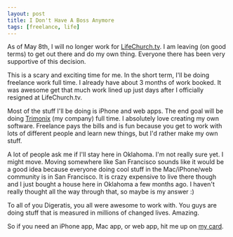 ```yaml
---
layout: post
title: I Don't Have A Boss Anymore
tags: [freelance, life]
---
```


As of May 8th, I will no longer work for [LifeChurch.tv][]. I am leaving (on good terms) to get out there and do my own thing. Everyone there has been very supportive of this decision.

This is a scary and exciting time for me. In the short term, I'll be doing freelance work full time. I already have about 3 months of work booked. It was awesome get that much work lined up just days after I officially resigned at LifeChurch.tv.

Most of the stuff I'll be doing is iPhone and web apps. The end goal will be doing [Trimonix][] (my company) full time. I absolutely love creating my own software. Freelance pays the bills and is fun because you get to work with lots of different people and learn new things, but I'd rather make my own stuff.

A lot of people ask me if I'll stay here in Oklahoma. I'm not really sure yet. I might move. Moving somewhere like San Francisco sounds like it would be a good idea because everyone doing cool stuff in the Mac/iPhone/web community is in San Francisco. It is crazy expensive to live there though and I just bought a house here in Oklahoma a few months ago. I haven't really thought all the way through that, so maybe is my answer :)

To all of you Digeratis, you all were awesome to work with. You guys are doing stuff that is measured in millions of changed lives. Amazing.

So if you need an iPhone app, Mac app, or web app, hit me up on [my card][].

[LifeChurch.tv]: http://www.lifechurch.tv/
[Trimonix]: http://trimonix.com/
[my card]: http://iturndreamsintosoftware.com/
